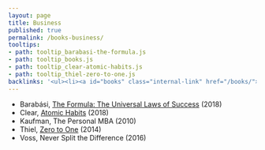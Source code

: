 ```yaml
---
layout: page
title: Business
published: true
permalink: /books-business/
tooltips: 
- path: tooltip_barabasi-the-formula.js
- path: tooltip_books.js
- path: tooltip_clear-atomic-habits.js
- path: tooltip_thiel-zero-to-one.js
backlinks: '<ul><li><a id="books" class="internal-link" href="/books/">Books</a></li></ul>'
---
```


* Barabási, <a id="barabasi-the-formula" class="internal-link" href="/barabasi-the-formula/">The Formula: The Universal Laws of Success</a> (2018)
* Clear, <a id="clear-atomic-habits" class="internal-link" href="/clear-atomic-habits/">Atomic Habits</a> (2018)
* Kaufman, The Personal MBA (2010)
* Thiel, <a id="thiel-zero-to-one" class="internal-link" href="/thiel-zero-to-one/">Zero to One</a> (2014)
* Voss, Never Split the Difference (2016)
